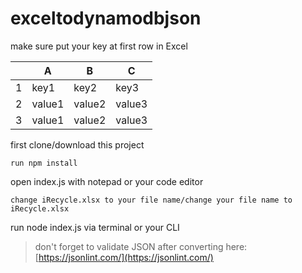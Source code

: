 # exceltodynamodbjson

make sure put your key at first row in Excel

|   | A | B | C |
| - | - | - | - |
| 1 | key1 | key2 | key3 |
| 2 | value1 | value2 | value3 |
| 3 | value1 | value2 | value3 |

first clone/download this project
```
run npm install
```

open index.js with notepad or your code editor
```
change iRecycle.xlsx to your file name/change your file name to iRecycle.xlsx
```
run node index.js via terminal or your CLI

> don't forget to validate JSON after converting here: [https://jsonlint.com/](https://jsonlint.com/)

